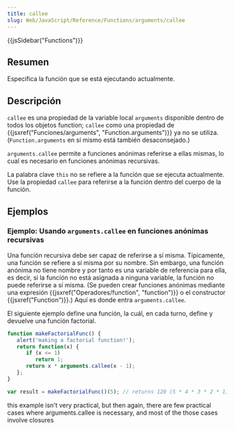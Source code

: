 ```yaml
---
title: callee
slug: Web/JavaScript/Reference/Functions/arguments/callee
---
```


{{jsSidebar("Functions")}}

## Resumen

Especifica la función que se está ejecutando actualmente.

## Descripción

`callee` es una propiedad de la variable local `arguments` disponible dentro de todos los objetos function; `callee` como una propiedad de {{jsxref("Funciones/arguments", "Function.arguments")}} ya no se utiliza. (`Function.arguments` en sí mismo está también desaconsejado.)

`arguments.callee` permite a funciones anónimas referirse a ellas mismas, lo cual es necesario en funciones anónimas recursivas.

La palabra clave `this` no se refiere a la función que se ejecuta actualmente. Use la propiedad `callee` para referirse a la función dentro del cuerpo de la función.

## Ejemplos

### Ejemplo: Usando `arguments.callee` en funciones anónimas recursivas

Una función recursiva debe ser capaz de referirse a sí misma. Típicamente, una función se refiere a sí misma por su nombre. Sin embargo, una función anónima no tiene nombre y por tanto es una variable de referencia para ella, es decir, si la función no está asignada a ninguna variable, la función no puede referirse a sí misma. (Se pueden crear funciones anónimas mediante una expresión {{jsxref("Operadores/function", "function")}} o el constructor {{jsxref("Function")}}.) Aquí es donde entra `arguments.callee`.

El siguiente ejemplo define una función, la cuál, en cada turno, define y devuelve una función factorial.

```js
function makeFactorialFunc() {
   alert('making a factorial function!');
   return function(x) {
      if (x <= 1)
         return 1;
      return x * arguments.callee(x - 1);
   };
}

var result = makeFactorialFunc()(5); // returns 120 (5 * 4 * 3 * 2 * 1)
```

this example isn't very practical, but then again, there are few practical cases where arguments.callee is necessary, and most of the those cases involve closures
